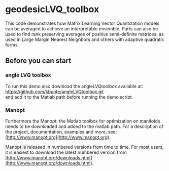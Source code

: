 # geodesicLVQ_toolbox

This code demonstrates how Matrix Learning Vector Quantization models can be averaged to achieve an interpretable ensemble. Parts can also be used to find rank preserving averages of positive semi-definite matrices, as used in Large Margin Nearest Neighbors and others with adaptive quadratic forms. 

## Before you can start

### angle LVQ toolbox

To run this demo also download the angleLVQtoolbox available at:  
https://github.com/kbunte/angleLVQtoolbox.git  
and add it to the Matlab path before running the demo script.

### Manopt

Furthermore the Manopt, the Matlab toolbox for optimization on manifolds needs to be downloaded and added to the matlab path. 
For a description of the project, documentation, examples and more, see:
[http://www.manopt.org](http://www.manopt.org).


Manopt is released in numbered versions from time to time. For most users, it is easiest to download the latest numbered version from  
[http://www.manopt.org/downloads.html](http://www.manopt.org/downloads.html).